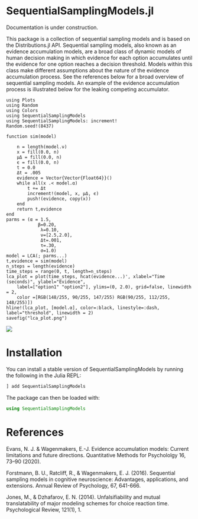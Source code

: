 # SequentialSamplingModels.jl

Documentation is under construction.

This package is a collection of sequential sampling models and is based on the Distributions.jl API.
Sequential sampling models, also known as an evidence accumulation models, are a broad class of dynamic models of human decision making in which evidence for each option accumulates until the evidence for one option reaches a decision threshold. Models within this class make different assumptions about the nature of the evidence accumulation process. See the references below for a broad overview of sequential sampling models. An example of the evidence accumulation process is illustrated below for the leaking competing accumulator. 

```@setup accumulation
using Plots
using Random
using Colors
using SequentialSamplingModels
using SequentialSamplingModels: increment!
Random.seed!(8437)

function sim(model)
    
    n = length(model.ν)
    x = fill(0.0, n)
    μΔ = fill(0.0, n)
    ϵ = fill(0.0, n)
    t = 0.0
    Δt = .005
    evidence = Vector{Vector{Float64}}()
    while all(x .< model.α)
        t += Δt
        increment!(model, x, μΔ, ϵ)
        push!(evidence, copy(x))
    end  
    return t,evidence
end
parms = (α = 1.5, 
            β=0.20,
             λ=0.10, 
             ν=[2.5,2.0], 
             Δt=.001, 
             τ=.30, 
             σ=1.0)
model = LCA(; parms...)
t,evidence = sim(model)
n_steps = length(evidence)
time_steps = range(0, t, length=n_steps)
lca_plot = plot(time_steps, hcat(evidence...)', xlabel="Time (seconds)", ylabel="Evidence", 
    label=["option1" "option2"], ylims=(0, 2.0), grid=false, linewidth = 2,
    color =[RGB(148/255, 90/255, 147/255) RGB(90/255, 112/255, 148/255)])
hline!(lca_plot, [model.α], color=:black, linestyle=:dash, label="threshold", linewidth = 2)
savefig("lca_plot.png")
```

![](lca_plot.png)
# Installation

You can install a stable version of SequentialSamplingModels by running the following in the Julia REPL:

```julia
] add SequentialSamplingModels
```

The package can then be loaded with:

```julia
using SequentialSamplingModels
```

# References
Evans, N. J. & Wagenmakers, E.-J. Evidence accumulation models: Current limitations and future directions. Quantitative Methods for Psychololgy 16, 73–90 (2020).

Forstmann, B. U., Ratcliff, R., & Wagenmakers, E. J. (2016). Sequential sampling models in cognitive neuroscience: Advantages, applications, and extensions. Annual Review of Psychology, 67, 641-666.

Jones, M., & Dzhafarov, E. N. (2014). Unfalsifiability and mutual translatability of major modeling schemes for choice reaction time. Psychological Review, 121(1), 1.